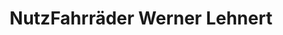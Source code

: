 ---
title: "NutzFahrräder Werner Lehnert"
url: /berlin/nutzfahrraeder-werner-lehnert/
shop: Fahrrad
---